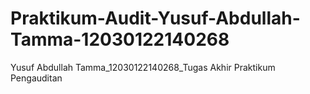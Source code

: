 # Praktikum-Audit-Yusuf-Abdullah-Tamma-12030122140268
Yusuf Abdullah Tamma_12030122140268_Tugas Akhir Praktikum Pengauditan
